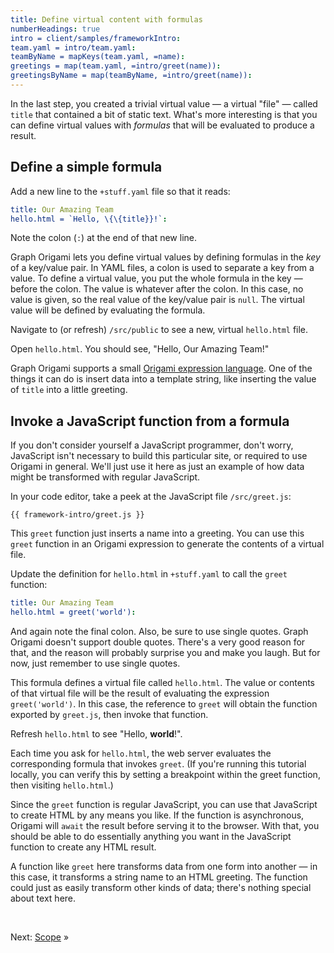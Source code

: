 ```yaml
---
title: Define virtual content with formulas
numberHeadings: true
intro = client/samples/frameworkIntro:
team.yaml = intro/team.yaml:
teamByName = mapKeys(team.yaml, =name):
greetings = map(team.yaml, =intro/greet(name)):
greetingsByName = map(teamByName, =intro/greet(name)):
---
```


In the last step, you created a trivial virtual value — a virtual "file" — called `title` that contained a bit of static text. What's more interesting is that you can define virtual values with _formulas_ that will be evaluated to produce a result.

## Define a simple formula

<span class="tutorialStep"></span> Add a new line to the `+stuff.yaml` file so that it reads:

```yaml
title: Our Amazing Team
hello.html = `Hello, \{\{title}}!`:
```

Note the colon (`:`) at the end of that new line.

Graph Origami lets you define virtual values by defining formulas in the _key_ of a key/value pair. In YAML files, a colon is used to separate a key from a value. To define a virtual value, you put the whole formula in the key — before the colon. The value is whatever after the colon. In this case, no value is given, so the real value of the key/value pair is `null`. The virtual value will be defined by evaluating the formula.

<span class="tutorialStep"></span> Navigate to (or refresh) `/src/public` to see a new, virtual `hello.html` file.

<span class="tutorialStep"></span> Open `hello.html`. You should see, "Hello, Our Amazing Team!"

Graph Origami supports a small [Origami expression language](/language). One of the things it can do is insert data into a template string, like inserting the value of `title` into a little greeting.

## Invoke a JavaScript function from a formula

If you don't consider yourself a JavaScript programmer, don't worry, JavaScript isn't necessary to build this particular site, or required to use Origami in general. We'll just use it here as just an example of how data might be transformed with regular JavaScript.

<span class="tutorialStep"></span> In your code editor, take a peek at the JavaScript file `/src/greet.js`:

```{{'js'}}
{{ framework-intro/greet.js }}
```

This `greet` function just inserts a name into a greeting. You can use this `greet` function in an Origami expression to generate the contents of a virtual file.

<span class="tutorialStep"></span> Update the definition for `hello.html` in `+stuff.yaml` to call the `greet` function:

```yaml
title: Our Amazing Team
hello.html = greet('world'):
```

And again note the final colon. Also, be sure to use single quotes. Graph Origami doesn't support double quotes. There's a very good reason for that, and the reason will probably surprise you and make you laugh. But for now, just remember to use single quotes.

This formula defines a virtual file called `hello.html`. The value or contents of that virtual file will be the result of evaluating the expression `greet('world')`. In this case, the reference to `greet` will obtain the function exported by `greet.js`, then invoke that function.

<span class="tutorialStep"></span> Refresh `hello.html` to see "Hello, <strong>world</strong>!".

Each time you ask for `hello.html`, the web server evaluates the corresponding formula that invokes `greet`. (If you're running this tutorial locally, you can verify this by setting a breakpoint within the greet function, then visiting `hello.html`.)

Since the `greet` function is regular JavaScript, you can use that JavaScript to create HTML by any means you like. If the function is asynchronous, Origami will `await` the result before serving it to the browser. With that, you should be able to do essentially anything you want in the JavaScript function to create any HTML result.

A function like `greet` here transforms data from one form into another — in this case, it transforms a string name to an HTML greeting. The function could just as easily transform other kinds of data; there's nothing special about text here.

&nbsp;

Next: [Scope](intro5.html) »
